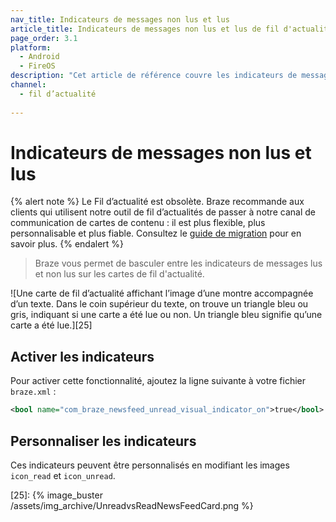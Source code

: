```yaml
---
nav_title: Indicateurs de messages non lus et lus
article_title: Indicateurs de messages non lus et lus de fil d'actualité pour Android et FireOS
page_order: 3.1
platform: 
  - Android
  - FireOS
description: "Cet article de référence couvre les indicateurs de messages non lus et lus de fil d'actualité dans votre application Android ou FireOS."
channel:
  - fil d’actualité
  
---
```


# Indicateurs de messages non lus et lus

{% alert note %}
Le Fil d’actualité est obsolète. Braze recommande aux clients qui utilisent notre outil de fil d’actualités de passer à notre canal de communication de cartes de contenu : il est plus flexible, plus personnalisable et plus fiable. Consultez le [guide de migration]({{site.baseurl}}/user_guide/message_building_by_channel/content_cards/migrating_from_news_feed/) pour en savoir plus.
{% endalert %}

> Braze vous permet de basculer entre les indicateurs de messages lus et non lus sur les cartes de fil d'actualité.

![Une carte de fil d’actualité affichant l’image d’une montre accompagnée d’un texte. Dans le coin supérieur du texte, on trouve un triangle bleu ou gris, indiquant si une carte a été lue ou non. Un triangle bleu signifie qu’une carte a été lue.][25]

## Activer les indicateurs

Pour activer cette fonctionnalité, ajoutez la ligne suivante à votre fichier `braze.xml` :

```xml
<bool name="com_braze_newsfeed_unread_visual_indicator_on">true</bool>
```

## Personnaliser les indicateurs

Ces indicateurs peuvent être personnalisés en modifiant les images `icon_read` et `icon_unread`.

[25]: {% image_buster /assets/img_archive/UnreadvsReadNewsFeedCard.png %}
